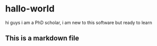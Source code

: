 # hallo-world
hi guys 
i am a PhD scholar, i am new to this software but ready to learn
## This is a markdown file
